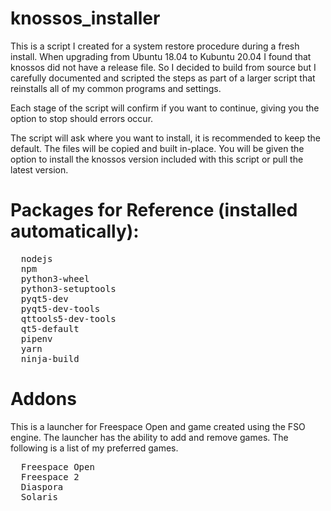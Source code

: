 # knossos_installer
This is a script I created for a system restore procedure during a fresh install. When upgrading from Ubuntu 18.04 to Kubuntu 20.04 I found that knossos did not have a release file. So I decided to build from source but I carefully documented and scripted the steps as part of a larger script that reinstalls all of my common programs and settings.

Each stage of the script will confirm if you want to continue, giving you the option to stop should errors occur.

The script will ask where you want to install, it is recommended to keep the default. The files will be copied and built in-place. You will be given the option to install the knossos version included with this script or pull the latest version.

# Packages for Reference (installed automatically):
<pre>
  nodejs
  npm
  python3-wheel
  python3-setuptools
  pyqt5-dev
  pyqt5-dev-tools
  qttools5-dev-tools
  qt5-default
  pipenv
  yarn
  ninja-build
</pre>

# Addons
This is a launcher for Freespace Open and game created using the FSO engine. The launcher has the ability to add and remove games. The following is a list of my preferred games.

<pre>
  Freespace Open
  Freespace 2
  Diaspora
  Solaris
</pre>
